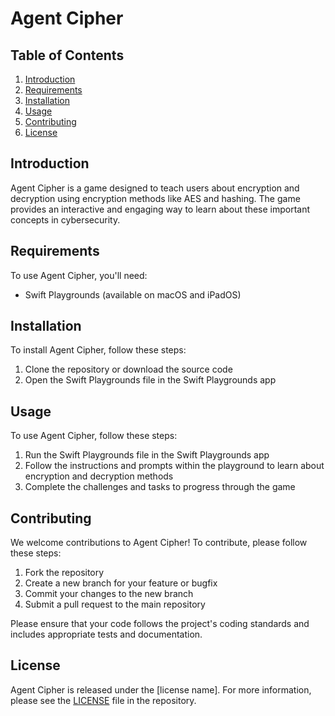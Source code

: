 # Agent Cipher

## Table of Contents

1. [Introduction](#introduction)
2. [Requirements](#requirements)
3. [Installation](#installation)
4. [Usage](#usage)
5. [Contributing](#contributing)
6. [License](#license)

## Introduction

Agent Cipher is a game designed to teach users about encryption and decryption using encryption methods like AES and hashing. The game provides an interactive and engaging way to learn about these important concepts in cybersecurity.

## Requirements

To use Agent Cipher, you'll need:

- Swift Playgrounds (available on macOS and iPadOS)

## Installation

To install Agent Cipher, follow these steps:

1. Clone the repository or download the source code
2. Open the Swift Playgrounds file in the Swift Playgrounds app

## Usage

To use Agent Cipher, follow these steps:

1. Run the Swift Playgrounds file in the Swift Playgrounds app
2. Follow the instructions and prompts within the playground to learn about encryption and decryption methods
3. Complete the challenges and tasks to progress through the game

## Contributing

We welcome contributions to Agent Cipher! To contribute, please follow these steps:

1. Fork the repository
2. Create a new branch for your feature or bugfix
3. Commit your changes to the new branch
4. Submit a pull request to the main repository

Please ensure that your code follows the project's coding standards and includes appropriate tests and documentation.

## License

Agent Cipher is released under the [license name]. For more information, please see the [LICENSE](LICENSE) file in the repository.
